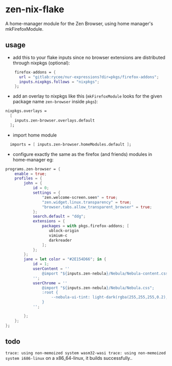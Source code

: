 # zen-nix-flake
A home-manager module for the Zen Browser, using home manager's mkFirefoxModule.


## usage

- add this to your flake inputs since no browser extensions are distributed through nixpkgs (optional):

``` nix
    firefox-addons = {
      url = "gitlab:rycee/nur-expressions?dir=pkgs/firefox-addons";
      inputs.nixpkgs.follows = "nixpkgs";
    };
```
- add an overlay to nixpkgs like this (`mkFirefoxModule` looks for the given package name `zen-browser` inside `pkgs`):

``` nix
nixpkgs.overlays =
  [
    inputs.zen-browser.overlays.default
  ];
```
- import home module

``` nix
  imports = [ inputs.zen-browser.homeModules.default ];
```

- configure exactly the same as the firefox (and friends) modules in home-manager
eg:

```nix
programs.zen-browser = {
    enable = true;
    profiles = {
        john = {
            id = 0;
            settings = {
                "zen.welcome-screen.seen" = true;
                "zen.widget.linux.transparency" = true;
                "browser.tabs.allow_transparent_browser" = true;
            };
            search.default = "ddg";
            extensions = {
                packages = with pkgs.firefox-addons; [
                   ublock-origin
                   vimium-c
                   darkreader
                ];
            };
        };
        jane = let color = "#2E154D66"; in {
            id = 1;
            userContent = ''
                @import "${inputs.zen-nebula}/Nebula/Nebula-content.css";
            '';
            userChrome = ''
                @import "${inputs.zen-nebula}/Nebula/Nebula.css";
                :root {
                    --nebula-ui-tint: light-dark(rgba(255,255,255,0.2),${color}); /* Edit the color values to change the tint of sidebar and etc. */
                }
            '';

        };
    };
};
```

## todo
``trace: using non-memoized system wasm32-wasi
trace: using non-memoized system i686-linux``
on a x86_64-linux, it builds successfully..

